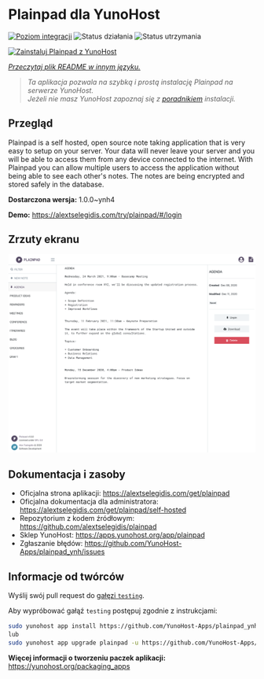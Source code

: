 <!--
To README zostało automatycznie wygenerowane przez <https://github.com/YunoHost/apps/tree/master/tools/readme_generator>
Nie powinno być ono edytowane ręcznie.
-->

# Plainpad dla YunoHost

[![Poziom integracji](https://apps.yunohost.org/badge/integration/plainpad)](https://ci-apps.yunohost.org/ci/apps/plainpad/)
![Status działania](https://apps.yunohost.org/badge/state/plainpad)
![Status utrzymania](https://apps.yunohost.org/badge/maintained/plainpad)

[![Zainstaluj Plainpad z YunoHost](https://install-app.yunohost.org/install-with-yunohost.svg)](https://install-app.yunohost.org/?app=plainpad)

*[Przeczytaj plik README w innym języku.](./ALL_README.md)*

> *Ta aplikacja pozwala na szybką i prostą instalację Plainpad na serwerze YunoHost.*  
> *Jeżeli nie masz YunoHost zapoznaj się z [poradnikiem](https://yunohost.org/install) instalacji.*

## Przegląd

Plainpad is a self hosted, open source note taking application that is very easy to setup on your server. Your data will never leave your server and you will be able to access them from any device connected to the internet.
With Plainpad you can allow multiple users to access the application without being able to see each other's notes. The notes are being encrypted and stored safely in the database.


**Dostarczona wersja:** 1.0.0~ynh4

**Demo:** <https://alextselegidis.com/try/plainpad/#/login>

## Zrzuty ekranu

![Zrzut ekranu z Plainpad](./doc/screenshots/screenshot.png)

## Dokumentacja i zasoby

- Oficjalna strona aplikacji: <https://alextselegidis.com/get/plainpad>
- Oficjalna dokumentacja dla administratora: <https://alextselegidis.com/get/plainpad/self-hosted>
- Repozytorium z kodem źródłowym: <https://github.com/alextselegidis/plainpad>
- Sklep YunoHost: <https://apps.yunohost.org/app/plainpad>
- Zgłaszanie błędów: <https://github.com/YunoHost-Apps/plainpad_ynh/issues>

## Informacje od twórców

Wyślij swój pull request do [gałęzi `testing`](https://github.com/YunoHost-Apps/plainpad_ynh/tree/testing).

Aby wypróbować gałąź `testing` postępuj zgodnie z instrukcjami:

```bash
sudo yunohost app install https://github.com/YunoHost-Apps/plainpad_ynh/tree/testing --debug
lub
sudo yunohost app upgrade plainpad -u https://github.com/YunoHost-Apps/plainpad_ynh/tree/testing --debug
```

**Więcej informacji o tworzeniu paczek aplikacji:** <https://yunohost.org/packaging_apps>
